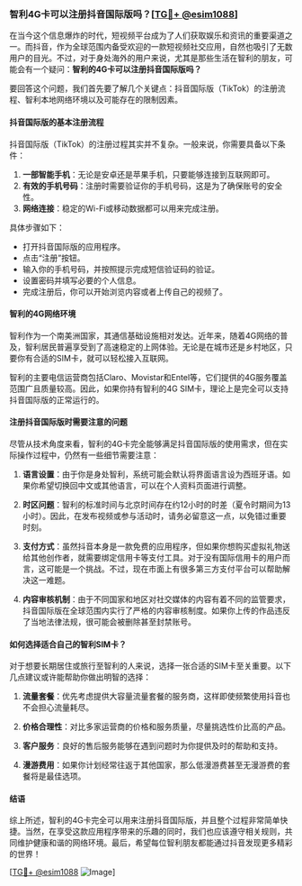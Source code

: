 ### 智利4G卡可以注册抖音国际版吗？[[TG💪+ @esim1088](https://t.me/s/esim1088)]

在当今这个信息爆炸的时代，短视频平台成为了人们获取娱乐和资讯的重要渠道之一。而抖音，作为全球范围内备受欢迎的一款短视频社交应用，自然也吸引了无数用户的目光。不过，对于身处海外的用户来说，尤其是那些生活在智利的朋友，可能会有一个疑问：**智利的4G卡可以注册抖音国际版吗？**

要回答这个问题，我们首先要了解几个关键点：抖音国际版（TikTok）的注册流程、智利本地网络环境以及可能存在的限制因素。

#### 抖音国际版的基本注册流程

抖音国际版（TikTok）的注册过程其实并不复杂。一般来说，你需要具备以下条件：

1. **一部智能手机**：无论是安卓还是苹果手机，只要能够连接到互联网即可。
2. **有效的手机号码**：注册时需要验证你的手机号码，这是为了确保账号的安全性。
3. **网络连接**：稳定的Wi-Fi或移动数据都可以用来完成注册。

具体步骤如下：
- 打开抖音国际版的应用程序。
- 点击“注册”按钮。
- 输入你的手机号码，并按照提示完成短信验证码的验证。
- 设置密码并填写必要的个人信息。
- 完成注册后，你可以开始浏览内容或者上传自己的视频了。

#### 智利的4G网络环境

智利作为一个南美洲国家，其通信基础设施相对发达。近年来，随着4G网络的普及，智利居民普遍享受到了高速稳定的上网体验。无论是在城市还是乡村地区，只要你有合适的SIM卡，就可以轻松接入互联网。

智利的主要电信运营商包括Claro、Movistar和Entel等，它们提供的4G服务覆盖范围广且质量较高。因此，如果你持有智利的4G SIM卡，理论上是完全可以支持抖音国际版的正常运行的。

#### 注册抖音国际版时需要注意的问题

尽管从技术角度来看，智利的4G卡完全能够满足抖音国际版的使用需求，但在实际操作过程中，仍然有一些细节需要注意：

1. **语言设置**：由于你是身处智利，系统可能会默认将界面语言设为西班牙语。如果你希望切换回中文或其他语言，可以在个人资料页面进行调整。
   
2. **时区问题**：智利的标准时间与北京时间存在约12小时的时差（夏令时期间为13小时）。因此，在发布视频或参与活动时，请务必留意这一点，以免错过重要时刻。

3. **支付方式**：虽然抖音本身是一款免费的应用程序，但如果你想购买虚拟礼物送给其他创作者，就需要绑定信用卡等支付工具。对于没有国际信用卡的用户而言，这可能是一个挑战。不过，现在市面上有很多第三方支付平台可以帮助解决这一难题。

4. **内容审核机制**：由于不同国家和地区对社交媒体的内容有着不同的监管要求，抖音国际版在全球范围内实行了严格的内容审核制度。如果你上传的作品违反了当地法律法规，很可能会被删除甚至封禁账号。

#### 如何选择适合自己的智利SIM卡？

对于想要长期居住或旅行至智利的人来说，选择一张合适的SIM卡至关重要。以下几点建议或许能帮助你做出明智的选择：

1. **流量套餐**：优先考虑提供大容量流量套餐的服务商，这样即使频繁使用抖音也不会担心流量耗尽。
   
2. **价格合理性**：对比多家运营商的价格和服务质量，尽量挑选性价比高的产品。
   
3. **客户服务**：良好的售后服务能够在遇到问题时为你提供及时的帮助和支持。

4. **漫游费用**：如果你计划经常往返于其他国家，那么低漫游费甚至无漫游费的套餐将是最佳选项。

#### 结语

综上所述，智利的4G卡完全可以用来注册抖音国际版，并且整个过程非常简单快捷。当然，在享受这款应用程序带来的乐趣的同时，我们也应该遵守相关规则，共同维护健康和谐的网络环境。最后，希望每位智利朋友都能通过抖音发现更多精彩的世界！

[[TG💪+ @esim1088](https://t.me/s/esim1088) ![Image](https://i.postimg.cc/4NQfJmqS/Snipaste-2025-05-13-00-14-12.png)]